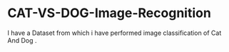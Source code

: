 # CAT-VS-DOG-Image-Recognition
I have a Dataset from which i have performed image classification of Cat And Dog . 
